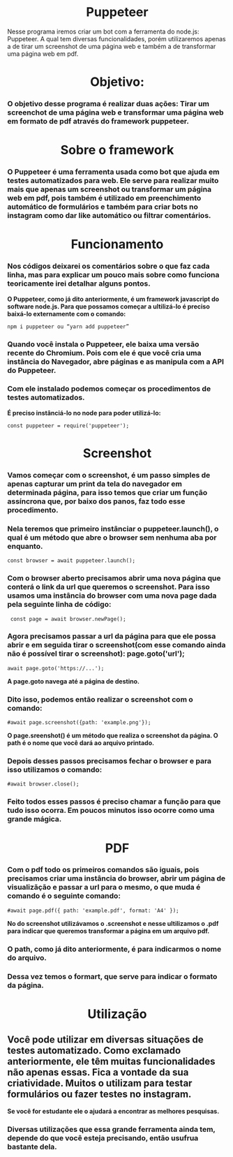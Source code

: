 <h1 style="text-align: center;"> Puppeteer </h1>
Nesse programa iremos criar um bot com a ferramenta do node.js: Puppeteer. A qual tem diversas funcionalidades, porém utilizaremos apenas a de tirar um screenshot de uma página web e também a de transformar uma página web em pdf. 

<h1 style="text-align: center;"> Objetivo: </h1>

  ### O objetivo desse programa é realizar duas ações: Tirar um screenchot de uma página web e transformar uma página web em formato de pdf através do framework puppeteer.

<h1 style="text-align: center;"> Sobre o framework </h1>

  ### O Puppeteer é uma ferramenta usada como bot que ajuda em testes automatizados para web. Ele serve para realizar muito mais que apenas um screenshot ou transformar um página web em pdf, pois também é utilizado em preenchimento automático de formulários e também para criar bots no instagram como dar like automático ou filtrar comentários.

<h1 style="text-align: center;"> Funcionamento </h1>

  ### Nos códigos deixarei os comentários sobre o que faz cada linha, mas para explicar um pouco mais sobre como funciona teoricamente irei detalhar alguns pontos.

**O Puppeteer, como já dito anteriormente, é um framework javascript do software node.js. Para que possamos começar a ultilizá-lo é preciso baixá-lo externamente com o comando:** 
```
npm i puppeteer ou “yarn add puppeteer”
```
  ### Quando você instala o Puppeteer, ele baixa uma versão recente do Chromium. Pois com ele é que você cria uma instância do Navegador, abre páginas e as manipula com a API do Puppeteer.

  ### Com ele instalado podemos começar os procedimentos de testes automatizados.

**É preciso instânciá-lo no node para poder utilizá-lo:**
```
const puppeteer = require('puppeteer');
```

<h1 style="text-align: center;"> Screenshot </h1>

  ### Vamos começar com o screenshot, é um passo simples de apenas capturar um print da tela do navegador em determinada página, para isso temos que criar um função assíncrona que, por baixo dos panos, faz todo esse procedimento. 

  ### Nela teremos que primeiro instânciar o puppeteer.launch(), o qual é um método que abre o browser sem nenhuma aba por enquanto.

```
const browser = await puppeteer.launch();
```

  ### Com o browser aberto precisamos abrir uma nova página que conterá o link da url que queremos o screenshot. Para isso usamos uma instância do browser com uma nova page dada pela seguinte linha de código: 

```
 const page = await browser.newPage();
```

  ### Agora precisamos passar a url da página para que ele possa abrir e em seguida tirar o screenshot(com esse comando ainda não é possível tirar o screenshot): page.goto('url');
```
await page.goto('https://...');
```

**A page.goto navega até a página de destino.**

  ### Dito isso, podemos então realizar o screenshot com o comando: 
```
#await page.screenshot({path: 'example.png'});
```
**O page.sreenshot() é um método que realiza o screenshot da página. O path é o nome que você dará ao arquivo printado.**

  ### Depois desses passos precisamos fechar o browser e para isso utilizamos o comando:
```
#await browser.close();
```
  ### Feito todos esses passos é preciso chamar a função para que tudo isso ocorra. Em poucos minutos isso ocorre como uma grande mágica.

<h1 style="text-align: center;"> PDF </h1>


  ### Com o pdf todo os primeiros comandos são iguais, pois precisamos criar uma instância do browser, abrir um página de visualizãção e passar a url para o mesmo, o que muda é comando é o seguinte comando:
```
#await page.pdf({ path: 'example.pdf', format: 'A4' });
```
**No do screenshot utilizávamos o .screenshot e nesse ultilizamos o .pdf para indicar que queremos transformar a página em um arquivo pdf.**

  ### O path, como já dito anteriormente, é para indicarmos o nome do arquivo. 
  ### Dessa vez temos o formart, que serve para indicar o formato da página. 


<h1 style="text-align: center;"> Utilização </h1>

  ## Você pode utilizar em diversas situações de testes automatizado. Como exclamado anteriormente, ele têm muitas funcionalidades não apenas essas. Fica a vontade da sua criatividade. Muitos o utilizam para testar formulários ou fazer testes no instagram.
  
**Se você for estudante ele o ajudará a encontrar as melhores pesquisas.**

  ### Diversas utilizações que essa grande ferramenta ainda tem, depende do que você esteja precisando, então usufrua bastante dela.
